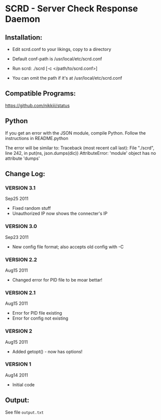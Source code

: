 # SCRD - Server Check Response Daemon

## Installation:
- Edit scrd.conf to your likings, copy to a directory
 - Default conf-path is /usr/local/etc/scrd.conf

- Run scrd: ./scrd [-c </path/to/scrd.conf>]
 - You can omit the path if it's at /usr/local/etc/scrd.conf

## Compatible Programs:
<https://github.com/nikkiii/status>

## Python
If you get an error with the JSON module, compile Python. Follow the instructions in README.python

The error will be similar to: 
Traceback (most recent call last):   File "./scrd", line 242, in <module>     put(ns, json.dumps(dic)) AttributeError: 'module' object has no attribute 'dumps'

## Change Log:
### VERSION 3.1
Sep25 2011

- Fixed random stuff
- Unauthorized IP now shows the connecter's IP

### VERSION 3.0
Sep23 2011

- New config file format; also accepts old config with -C

### VERSION 2.2
Aug15 2011

- Changed error for PID file to be moar bettar!

### VERSION 2.1
Aug15 2011

- Error for PID file existing
- Error for config not existing

### VERSION 2
Aug15 2011

- Added getopt() - now has options!

### VERSION 1
Aug14 2011

- Initial code

## Output:
See file `output.txt`
